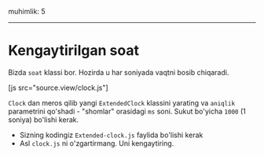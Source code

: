muhimlik: 5

---

# Kengaytirilgan soat

Bizda `soat` klassi bor. Hozirda u har soniyada vaqtni bosib chiqaradi.

[js src="source.view/clock.js"]

`Clock` dan meros qilib yangi `ExtendedClock` klassini yarating va `aniqlik` parametrini qo'shadi - "shomlar" orasidagi `ms` soni. Sukut bo'yicha `1000` (1 soniya) bo'lishi kerak.

- Sizning kodingiz `Extended-clock.js` faylida bo'lishi kerak
- Asl `clock.js` ni o'zgartirmang. Uni kengaytiring.
